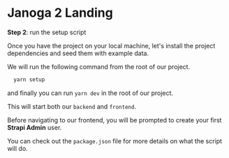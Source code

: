 # Janoga 2 Landing 

**Step 2**: run the setup script

Once you have the project on your local machine, let's install the project dependencies and seed them with example data.

We will run the following command from the root of our project.

``` bash
  yarn setup
```

and finally you can run `yarn dev` in the root of our project.

This will start both our `backend` and `frontend`.

Before navigating to our frontend, you will be prompted to create your first **Strapi Admin** user.

You can check out the `package.json` file for more details on what the script will do.